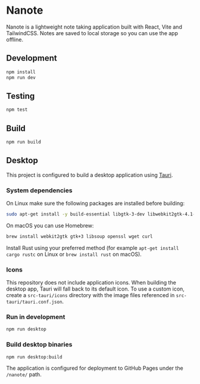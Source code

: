 # Nanote

Nanote is a lightweight note taking application built with React, Vite and TailwindCSS. Notes are saved to local storage so you can use the app offline.

## Development

```bash
npm install
npm run dev
```

## Testing

```bash
npm test
```

## Build

```bash
npm run build
```

## Desktop

This project is configured to build a desktop application using [Tauri](https://tauri.app/).

### System dependencies

On Linux make sure the following packages are installed before building:

```bash
sudo apt-get install -y build-essential libgtk-3-dev libwebkit2gtk-4.1-dev libsoup-3.0-dev libssl-dev wget curl
```

On macOS you can use Homebrew:

```bash
brew install webkit2gtk gtk+3 libsoup openssl wget curl
```

Install Rust using your preferred method (for example `apt-get install cargo rustc` on Linux or `brew install rust` on macOS).

### Icons

This repository does not include application icons. When building the desktop app,
Tauri will fall back to its default icon. To use a custom icon, create a
`src-tauri/icons` directory with the image files referenced in
`src-tauri/tauri.conf.json`.

### Run in development

```bash
npm run desktop
```

### Build desktop binaries

```bash
npm run desktop:build
```

The application is configured for deployment to GitHub Pages under the `/nanote/` path.
